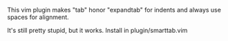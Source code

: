 This vim plugin makes "tab" honor "expandtab" for indents and always use spaces for alignment.

It's still pretty stupid, but it works. Install in plugin/smarttab.vim
